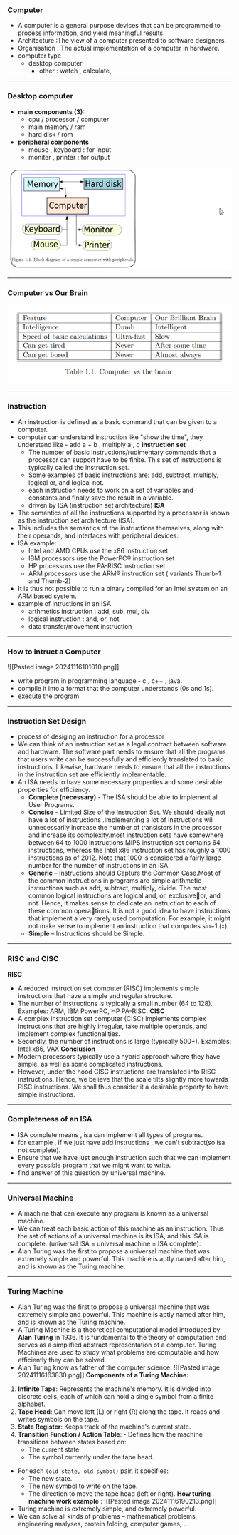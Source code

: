 ### **Computer**
- A computer is a general purpose devices that  can be programmed to process information, and yield meaningful results.
- Architecture :The view of a computer presented to software designers.
- Organisation : The actual implementation of a computer in hardware.
- computer type
  - desktop computer
    - other : watch , calculate,
---

### **Desktop computer**
- **main components (3):**
  - cpu / processor / computer
  - main memory / ram
  - hard disk / rom 
- **peripheral components** 
  - mouse , keyboard : for input
  - moniter , printer : for output

![alt](_resource/Pastedimage20241019124051.png)

---
### **Computer vs Our Brain**

![alt](_resource/Pasted%20image%2020241019124328.png)

---

### **Instruction**
- An instruction is defined as a basic command that can be given to a computer.
- computer can understand instruction like "show the time", they understand like - add a + b , multiply a , c
**instruction set**
  - The number of basic instructions/rudimentary commands that a processor can support have to be finite. This set of instructions is typically called the instruction set.
  - Some examples of basic instructions are: add, subtract, multiply, logical or, and logical not. 
  - each instruction needs to work on a set of variables and constants,and finally save the result in a variable.
  - driven by ISA (instruction set architecture)
 **ISA**
- The semantics of all the instructions supported by a processor is known as the instruction set architecture (ISA). 
- This includes the semantics of the instructions themselves, along with their operands, and interfaces with peripheral devices.
- ISA example:
	-  Intel and AMD CPUs use the x86 instruction set
	- IBM processors use the PowerPC® instruction set
	- HP processors use the PA-RISC instruction set
	- ARM processors use the ARM® instruction set ( variants Thumb-1 and Thumb-2)
- It is thus not possible to run a binary compiled for an Intel system on an ARM based system.
- example of intructions in an ISA
	- arthmetics instruction : add, sub, mul, div
	- logical instruction : and, or, not
	- data transfer/movement instruction

---

### **How to intruct a Computer**
![[Pasted image 20241116101010.png]]
- write program in programming language - c , c++ , java.
- compile it into a format that the computer understands (0s and 1s).
- execute the program.

---
### **Instruction Set Design**
- process of desiging an instruction for a processor
- We can think of an instruction set as a legal contract between software and hardware. The software part needs to ensure that all the programs that users write can be successfully and efficiently translated to basic instructions. Likewise, hardware needs to ensure that all the instructions in the instruction set are efficiently implementable.
- An ISA needs to have some necessary properties and some desirable properties for efficiency.
	- **Complete (necessary)** - The ISA should be able to Implement all User Programs.
	- **Concise** – Limited Size of the Instruction Set. We should ideally not have a lot of instructions .Implementing a lot of instructions will unnecessarily increase the number of transistors in the processor and increase its complexity.most instruction sets have somewhere between 64 to 1000 instructions.MIPS instruction set contains 64 instructions, whereas the Intel x86 instruction set has roughly a 1000 instructions as of 2012. Note that 1000 is considered a fairly large number for the number of instructions in an ISA.
	- **Generic** – Instructions should Capture the Common Case.Most of the common instructions in programs are simple arithmetic instructions such as add, subtract, multiply, divide. The most common logical instructions are logical and, or, exclusiveor, and not. Hence, it makes sense to dedicate an instruction to each of these common operations. It is not a good idea to have instructions that implement a very rarely used computation. For example, it might not make sense to implement an instruction that computes sin−1 (x).
	- **Simple** – Instructions should be Simple.

---
### **RISC and  CISC** 
**RISC**
- A reduced instruction set computer (RISC) implements simple instructions that have a simple and regular structure.
- The number of instructions is typically a small number (64 to 128). Examples: ARM, IBM PowerPC, HP PA-RISC.
**CISC**
- A complex instruction set computer (CISC) implements complex instructions that are highly irregular, take multiple operands, and implement complex functionalities.
- Secondly, the number of instructions is large (typically 500+). Examples: Intel x86, VAX
**Conclusion**
- Modern processors typically use a hybrid approach where they have simple, as well as some complicated instructions.
- However, under the hood CISC instructions are translated into RISC instructions. Hence, we believe that the scale tilts slightly more towards RISC instructions. We shall thus consider it a desirable property to have simple instructions.

---
### **Completeness of an ISA**
- ISA complete means , isa can implement all types of programs. 
- for example , if we just have add instructions , we can't subtract(so isa not complete).
- Ensure that we have just enough instruction such that we can implement every possible program that we might want to write.
- find answer of this question by universal machine.
---

### **Universal Machine**
- A machine that can execute any program is known as a universal machine. 
- We can treat each basic action of this machine as an instruction. Thus the set of actions of a universal machine is its ISA, and this ISA is complete. (universal ISA = universal machine = ISA complete).
- Alan Turing was the first to propose a universal machine that was extremely simple and powerful. This machine is aptly named after him, and is known as the Turing machine.

---
### **Turing Machine**
-  Alan Turing was the first to propose a universal machine that was extremely simple and powerful. This machine is aptly named after him, and is known as the Turing machine.
- A Turing Machine is a theoretical computational model introduced by **Alan Turing** in 1936. It is fundamental to the theory of computation and serves as a simplified abstract representation of a computer. Turing Machines are used to study what problems are computable and how efficiently they can be solved.
- Alan Turing know as father of the computer science.
![[Pasted image 20241116163830.png]]
**Components of a Turing Machine:**
1. **Infinite Tape**:  Represents the machine's memory. It is divided into discrete cells, each of which can hold a single symbol from a finite alphabet.
2. **Tape Head**: Can move left (L) or right (R) along the tape. It reads and writes symbols on the tape.
3. **State Register**:  Keeps track of the machine's current state.
4. **Transition Function / Action Table**: - Defines how the machine transitions between states based on:
    - The current state.
    - The symbol currently under the tape head.
- For each `(old state, old symbol)` pair, it specifies:
    - The new state.
    - The new symbol to write on the tape.
    - The direction to move the tape head (left or right).
**How turing machine work example** : 
 ![[Pasted image 20241116190213.png]]
- Turing machine is extremely simple, and extremely powerful.
- We can solve all kinds of problems – mathematical problems, engineering analyses, protein folding, computer games, …